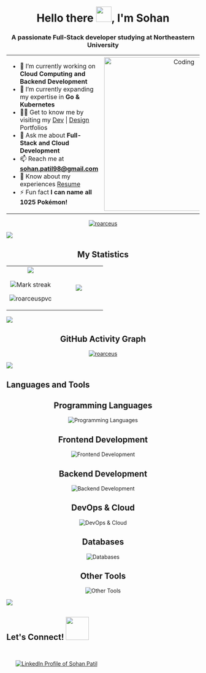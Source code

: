<h1 align="center">Hello there <img src="https://user-images.githubusercontent.com/74038190/214644152-52f47eb3-5e31-4f47-8758-05c9468d5596.gif" width ="40">, I'm Sohan</h1>
<h3 align="center">A passionate Full-Stack developer studying at Northeastern University</h3>

<table align="center">
<tr border="none">
<td width="50%" align="left">
  
- 🔭 I’m currently working on **Cloud Computing and Backend Development**
- 🌱 I’m currently expanding my expertise in **Go & Kubernetes**
- 👨‍💻 Get to know me by visiting my [Dev](https://roarceus.github.io/portfolio/) | [Design](https://sohanpatil.framer.website/) Portfolios
- 💬 Ask me about **Full-Stack and Cloud Development**
- 📫 Reach me at **sohan.patil98@gmail.com**
- 📄 Know about my experiences [Resume](https://drive.google.com/file/d/1SqTt_SNOxcrqMCTA8bzTdSzVdkrDDx99/view?usp=sharing)
- ⚡ Fun fact **I can name all 1025 Pokémon!**

</td>
<td width="50%" align="center">
  <img align="center" alt="Coding" width="400" src="https://media2.giphy.com/media/v1.Y2lkPTc5MGI3NjExOTJoaDI4NWRyMWo4d2NqenpucnJmNWR1ZXppcXppc3owbGh0cnBoNSZlcD12MV9pbnRlcm5hbF9naWZfYnlfaWQmY3Q9Zw/78XCFBGOlS6keY1Bil/giphy.gif">
</td>
</tr>
</table>

<p align="center"> 
  <a href="https://github.com/ryo-ma/github-profile-trophy">
    <img src="https://github-profile-trophy.vercel.app/?username=roarceus&column=7&rank=-?&theme=dark&bg_color=000000" alt="roarceus" />
  </a> 
</p>

![](https://user-images.githubusercontent.com/73097560/115834477-dbab4500-a447-11eb-908a-139a6edaec5c.gif)

<h2 align="center">My Statistics</h2>
<p align="center">
<table align="center">
<tr border="none">
<td width="50%" align="center">
  
  <img align="center" src="https://github-readme-stats.vercel.app/api?username=roarceus&theme=tokyonight&show_icons=true&count_private=true" />
  <br><br>
  <img src="https://github-readme-streak-stats-rho-blue.vercel.app?user=roarceus&theme=tokyonight&hide_border=false" alt="Mark streak" />
  <p align="left">
    <img src="https://komarev.com/ghpvc/?username=roarceus&style=for-the-badge&color=blue&abbreviated=true" alt="roarceuspvc">
  </p>
</td>
<td width="50%" align="center">
  <img align="center" src="https://github-readme-stats.anuraghazra1.vercel.app/api/top-langs/?username=roarceus&hide=python,html,java&theme=tokyonight&hide_border=false&no-bg=true&no-frame=true&langs_count=10"/>
</td>
</tr>
</table>

![](https://user-images.githubusercontent.com/73097560/115834477-dbab4500-a447-11eb-908a-139a6edaec5c.gif)

<h2 align="center">GitHub Activity Graph</h2>
<p align="center"> 
  <a href="https://github.com/ashutosh00710/github-readme-activity-graph">
    <img src="https://github-readme-activity-graph.vercel.app/graph?username=roarceus&theme=tokyo-night&area=true&hide_border=true" alt="roarceus" />
  </a> 
</p>

![](https://user-images.githubusercontent.com/73097560/115834477-dbab4500-a447-11eb-908a-139a6edaec5c.gif)

<h2 align="left">Languages and Tools</h2>

<!-- Programming Languages -->
<h2 align="center"> Programming Languages</h2>
<p align="center">
  <img src="https://skillicons.dev/icons?i=js,ts,python,go" alt="Programming Languages" />
</p>

<!-- Frontend Development -->
<h2 align="center"> Frontend Development</h2>
<p align="center">
  <img src="https://skillicons.dev/icons?i=react,nextjs,redux,sass,tailwind,html,css,bootstrap,materialui" alt="Frontend Development" />
</p>

<!-- Backend Development -->
<h2 align="center"> Backend Development</h2>
<p align="center">
  <img src="https://skillicons.dev/icons?i=nodejs,express,django" alt="Backend Development" />
</p>

<!-- DevOps & Cloud -->
<h2 align="center"> DevOps & Cloud</h2>
<p align="center">
  <img src="https://skillicons.dev/icons?i=aws,gcp,docker,kubernetes,terraform,jenkins,githubactions,bash,linux" alt="DevOps & Cloud" />
</p>

<!-- Databases -->
<h2 align="center"> Databases</h2>
<p align="center">
    <img src="https://skillicons.dev/icons?i=mysql,postgresql,mongodb" alt="Databases" />
</p>

<!-- Other Tools -->
<h2 align="center"> Other Tools</h2>
<p align="center">
  <img src="https://skillicons.dev/icons?i=git,github,jest,postman,figma,framer" alt="Other Tools" />
</p>

![](https://user-images.githubusercontent.com/73097560/115834477-dbab4500-a447-11eb-908a-139a6edaec5c.gif)

## <b>Let's Connect!</b>   <img src="https://user-images.githubusercontent.com/74038190/214644145-264f4759-7633-441e-9d67-d8dda9d50d26.gif" width ="60">
<br>
<div align='left'>

<ul>
<a href="https://www.linkedin.com/in/sohanpatil98" target="_blank">
    <img src="https://img.shields.io/badge/linkedin: Sohan Patil -%2300acee.svg?color=405DE6&style=for-the-badge&logo=linkedin&logoColor=white" alt="LinkedIn Profile of Sohan Patil" title="LinkedIn Profile of Sohan Patil" style="margin-bottom: 5px;"/>
</a>
<br>
